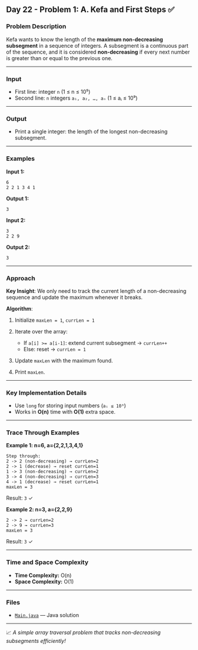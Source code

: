 ## Day 22 - Problem 1: A. Kefa and First Steps ✅

### Problem Description

Kefa wants to know the length of the **maximum non-decreasing subsegment** in a sequence of integers.
A subsegment is a continuous part of the sequence, and it is considered **non-decreasing** if every next number is greater than or equal to the previous one.

---

### Input

* First line: integer `n` (1 ≤ n ≤ 10⁵)
* Second line: `n` integers `a₁, a₂, …, aₙ` (1 ≤ aᵢ ≤ 10⁹)

---

### Output

* Print a single integer: the length of the longest non-decreasing subsegment.

---

### Examples

**Input 1:**

```
6
2 2 1 3 4 1
```

**Output 1:**

```
3
```

**Input 2:**

```
3
2 2 9
```

**Output 2:**

```
3
```

---

### Approach

**Key Insight**:
We only need to track the current length of a non-decreasing sequence and update the maximum whenever it breaks.

**Algorithm**:

1. Initialize `maxLen = 1`, `currLen = 1`
2. Iterate over the array:

    * If `a[i] >= a[i-1]`: extend current subsegment → `currLen++`
    * Else: reset → `currLen = 1`
3. Update `maxLen` with the maximum found.
4. Print `maxLen`.

---

### Key Implementation Details

* Use `long` for storing input numbers (`aᵢ ≤ 10⁹`)
* Works in **O(n)** time with **O(1)** extra space.

---

### Trace Through Examples

**Example 1: n=6, a={2,2,1,3,4,1}**

```
Step through:
2 -> 2 (non-decreasing) → currLen=2
2 -> 1 (decrease) → reset currLen=1
1 -> 3 (non-decreasing) → currLen=2
3 -> 4 (non-decreasing) → currLen=3
4 -> 1 (decrease) → reset currLen=1
maxLen = 3
```

Result: `3` ✓

**Example 2: n=3, a={2,2,9}**

```
2 -> 2 → currLen=2
2 -> 9 → currLen=3
maxLen = 3
```

Result: `3` ✓

---

### Time and Space Complexity

* **Time Complexity:** O(n)
* **Space Complexity:** O(1)

---

### Files

* [`Main.java`](Main.java) — Java solution

---

📈 *A simple array traversal problem that tracks non-decreasing subsegments efficiently!*